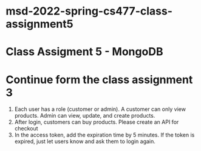 # msd-2022-spring-cs477-class-assignment5
# Class Assigment 5 - MongoDB
# Continue form the class assignment 3
1. Each user has a role (customer or admin). A customer can only view products. Admin can view, update, and create products. 
2. After login, customers can buy products. Please create an API for checkout 
3. In the access token, add the expiration time by 5 minutes. If the token is expired, just let users know and ask them to login again.
